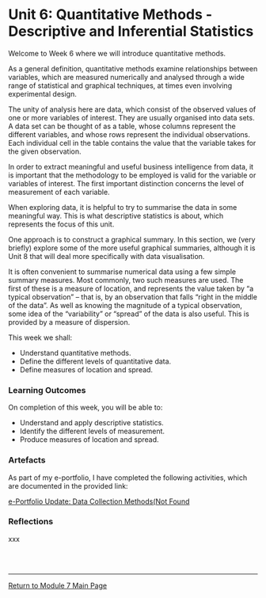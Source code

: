# Unit 6: Quantitative Methods - Descriptive and Inferential Statistics

Welcome to Week 6 where we will introduce quantitative methods.

As a general definition, quantitative methods examine relationships between variables, which are measured numerically and analysed through a wide range of statistical and graphical techniques, at times even involving experimental design.

The unity of analysis here are data, which consist of the observed values of one or more variables of interest. They are usually organised into data sets. A data set can be thought of as a table, whose columns represent the different variables, and whose rows represent the individual observations. Each individual cell in the table contains the value that the variable takes for the given observation.

In order to extract meaningful and useful business intelligence from data, it is important that the methodology to be employed is valid for the variable or variables of interest. The first important distinction concerns the level of measurement of each variable.

When exploring data, it is helpful to try to summarise the data in some meaningful way. This is what descriptive statistics is about, which represents the focus of this unit.

One approach is to construct a graphical summary. In this section, we (very briefly) explore some of the more useful graphical summaries, although it is Unit 8 that will deal more specifically with data visualisation.

It is often convenient to summarise numerical data using a few simple summary measures. Most commonly, two such measures are used. The first of these is a measure of location, and represents the value taken by “a typical observation” – that is, by an observation that falls “right in the middle of the data”. As well as knowing the magnitude of a typical observation, some idea of the “variability” or “spread” of the data is also useful. This is provided by a measure of dispersion.

This week we shall:
 - Understand quantitative methods.
 - Define the different levels of quantitative data.
 - Define measures of location and spread.

### Learning Outcomes
On completion of this week, you will be able to:
 - Understand and apply descriptive statistics.
 - Identify the different levels of measurement.
 - Produce measures of location and spread.

### Artefacts 
As part of my e-portfolio, I have completed the following activities, which are documented in the provided link:

[e-Portfolio Update: Data Collection Methods(Not Found](RMPP_Unit06_Activity.md)


### Reflections
xxx

<br><br>

--- 

[Return to Module 7 Main Page](RMPP_main.md)
